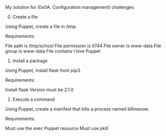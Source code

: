 My solution for (0x0A. Configuration management) challenges

0. Create a file

Using Puppet, create a file in /tmp.

Requirements:

File path is /tmp/school
File permission is 0744
File owner is www-data
File group is www-data
File contains I love Puppet


1. Install a package

Using Puppet, install flask from pip3.

Requirements:

Install flask
Version must be 2.1.0



2. Execute a command

Using Puppet, create a manifest that kills a process named killmenow.

Requirements:

Must use the exec Puppet resource
Must use pkill
